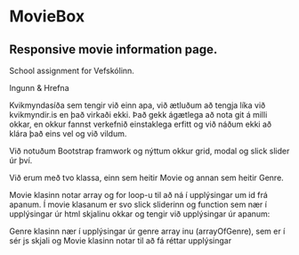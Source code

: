 # MovieBox
## Responsive movie information page.
School assignment for Vefskólinn.

Ingunn & Hrefna

Kvikmyndasíða sem tengir við einn apa, við ætluðum að tengja líka við kvikmyndir.is en það virkaði ekki. 
Það gekk ágætlega að nota git á milli okkar, en okkur fannst verkefnið einstaklega erfitt og við náðum ekki að klára það eins vel og við vildum.

Við notuðum Bootstrap framwork og nýttum okkur grid, modal og slick slider úr því.

Við erum með tvo klassa, einn sem heitir Movie og annan sem heitir Genre.

Movie klasinn notar array og for loop-u til að ná í upplýsingar um id frá apanum. Í movie klasanum er svo slick sliderinn og function sem nær í upplýsingar úr html skjalinu okkar og tengir við upplýsingar úr apanum:

Genre klasinn nær í upplýsingar úr genre array inu (arrayOfGenre), sem er í sér js skjali og Movie klasinn notar til að fá réttar upplýsingar
